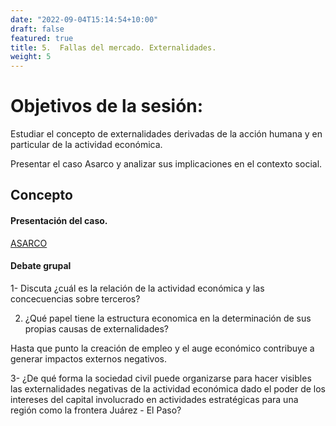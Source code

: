 ```yaml
---
date: "2022-09-04T15:14:54+10:00"
draft: false
featured: true
title: 5.  Fallas del mercado. Externalidades.
weight: 5
---
```


# Objetivos de la sesión:
Estudiar el concepto de externalidades derivadas de la acción humana y en particular de la actividad económica.

Presentar el caso Asarco y analizar sus implicaciones en el contexto social.

## Concepto


#### Presentación del caso. 

[ASARCO](https://drive.google.com/file/d/1pgqSisMUx9aaAmk0JPJajXPFZ2ASp4vF/view?usp=sharing)


#### Debate grupal

1- Discuta ¿cuál es la relación de la actividad económica y las concecuencias sobre terceros?

2. ¿Qué papel tiene la estructura economica en la determinación de sus propias causas de externalidades?

Hasta que punto la creación de empleo y el auge económico contribuye a generar impactos externos negativos.

3- ¿De qué forma la sociedad civil puede organizarse para hacer visibles las externalidades negativas de la actividad económica dado el poder de los intereses del capital involucrado en actividades estratégicas para una región como la frontera Juárez - El Paso?




